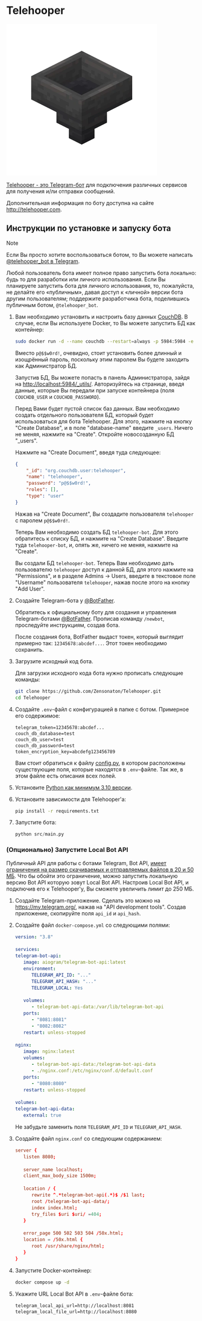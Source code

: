 # Telehooper

![Лого бота Telehooper](resources/logo.png)

[Telehooper - это Telegram-бот](https://t.me/telehooper_bot) для подключения различных сервисов для получения и/ли отправки сообщений.

Дополнительная информация по боту доступна на сайте <http://telehooper.com>.

## Инструкции по установке и запуску бота

> [!NOTE]
> Если Вы просто хотите воспользоваться ботом, то Вы можете написать [@telehooper_bot в Telegram](https://t.me/telehooper_bot).

Любой пользователь бота имеет полное право запустить бота локально: будь то для разработки или личного использования. Если Вы планируете запустить бота для личного использования, то, пожалуйста, не делайте его «публичным», давая доступ к «личной» версии бота другим пользователям; поддержите разработчика бота, поделившись публичным ботом, `@telehooper_bot`.

1. Вам необходимо установить и настроить базу данных [CouchDB](https://couchdb.apache.org/). В случае, если Вы используете Docker, то Вы можете запустить БД как контейнер:

   ```bash
   sudo docker run -d --name couchdb --restart=always -p 5984:5984 -e COUCHDB_USER=admin -e COUCHDB_PASSWORD=p@$$w0rd! couchdb:latest
   ```

   Вместо `p@$$w0rd!`, очевидно, стоит установить более длинный и изощрённый пароль, поскольку этим паролем Вы будете заходить как Администратор БД.

   Запустив БД, Вы можете попасть в панель Администратора, зайдя на <http://localhost:5984/_utils/>. Авторизуйтесь на странице, введя данные, которые Вы передали при запуске контейнера (поля `COUCHDB_USER` и `COUCHDB_PASSWORD`).

   Перед Вами будет пустой список баз данных. Вам необходимо создать отдельного пользователя БД, который будет использоваться для бота Telehooper. Для этого, нажмите на кнопку "Create Database", и в поле "database-name" введите `_users`. Ничего не меняя, нажмите на "Create". Откройте новосозданную БД "_users".

   Нажмите на "Create Document", введя туда следующее:

   ```json
   {
       "_id": "org.couchdb.user:telehooper",
       "name": "telehooper",
       "password": "p@$$w0rd!",
       "roles": [],
       "type": "user"
   }
   ```

   Нажав на "Create Document", Вы создадите пользователя `telehooper` с паролем `p@$$w0rd!`.

   Теперь Вам необходимо создать БД `telehooper-bot`. Для этого обратитесь к списку БД, и нажмите на "Create Database". Введите туда `telehooper-bot`, и, опять же, ничего не меняя, нажмите на "Create".

   Вы создали БД `telehooper-bot`. Теперь Вам необходимо дать пользователю `telehooper` доступ к данной БД, для этого нажмите на "Permissions", и в разделе Admins -> Users, введите в текстовое поле "Username" пользователя `telehooper`, нажав после этого на кнопку "Add User".

2. Создайте Telegram-бота у [@BotFather](https://t.me/botfather).

   Обратитесь к официальному боту для создания и управления Telegram-ботами [@BotFather](https://t.me/botfather). Прописав команду `/newbot`, проследуйте инструкциям, создав бота.

   После создания бота, BotFather выдаст токен, который выглядит примерно так: `12345678:abcdef...`. Этот токен необходимо сохранить.
3. Загрузите исходный код бота.

   Для загрузки исходного кода бота нужно прописать следующие команды:

   ```bash
   git clone https://github.com/Zensonaton/Telehooper.git
   cd Telehooper
   ```

4. Создайте `.env`-файл с конфигурацией в папке с ботом. Примерное его содержимое:

   ```env
   telegram_token=12345678:abcdef...
   couch_db_database=test
   couch_db_user=test
   couch_db_password=test
   token_encryption_key=abcdefg123456789
   ```

   Вам стоит обратиться к файлу [config.py](src/config.py), в котором расположены существующие поля, которые находятся в `.env`-файле. Так же, в этом файле есть описания всех полей.

5. Установите [Python как минимум 3.10 версии](https://www.python.org/).
6. Установите зависимости для Telehooper'а:

   ```bash
   pip install -r requirements.txt
   ```

7. Запустите бота:

   ```python
   python src/main.py
   ```

### (Опционально) Запустите Local Bot API

Публичный API для работы с ботами Telegram, Bot API, [имеет ограничения на размер скачиваемых и отправляемых файлов в 20 и 50 МБ](https://core.telegram.org/bots/faq#how-do-i-upload-a-large-file). Что бы обойти это ограничение, можно запустить локальную версию Bot API которую зовут Local Bot API. Настроив Local Bot API, и подключив его к Telehooper'у, Вы сможете увеличить лимит до 250 МБ.

1. Создайте Telegram-приложение. Сделать это можно на <https://my.telegram.org/>, нажав на "API development tools". Создав приложение, скопируйте поля `api_id` и `api_hash`.
2. Создайте файл `docker-compose.yml` со следующими полями:

   ```yml
   version: "3.8"

   services:
   telegram-bot-api:
      image: aiogram/telegram-bot-api:latest
      environment:
         TELEGRAM_API_ID: "..."
         TELEGRAM_API_HASH: "..."
         TELEGRAM_LOCAL: Yes

      volumes:
         - telegram-bot-api-data:/var/lib/telegram-bot-api
      ports:
         - "8081:8081"
         - "8082:8082"
      restart: unless-stopped

   nginx:
      image: nginx:latest
      volumes:
         - telegram-bot-api-data:/telegram-bot-api-data
         - ./nginx.conf:/etc/nginx/conf.d/default.conf
      ports:
         - "8080:8080"
      restart: unless-stopped

   volumes:
   telegram-bot-api-data:
      external: true
   ```

   Не забудьте заменить поля `TELEGRAM_API_ID` и `TELEGRAM_API_HASH`.

3. Создайте файл `nginx.conf` со следующим содержанием:

   ```conf
   server {
      listen 8080;

      server_name localhost;
      client_max_body_size 1500m;

      location / {
         rewrite ^.*telegram-bot-api(.*)$ /$1 last;
         root /telegram-bot-api-data/;
         index index.html;
         try_files $uri $uri/ =404;
      }

      error_page 500 502 503 504 /50x.html;
      location = /50x.html {
         root /usr/share/nginx/html;
      }
   }
   ```

4. Запустите Docker-контейнер:

   ```bash
   docker compose up -d
   ```

5. Укажите URL Local Bot API в `.env`-файле бота:

   ```env
   telegram_local_api_url=http://localhost:8081
   telegram_local_file_url=http://localhost:8080
   ```

